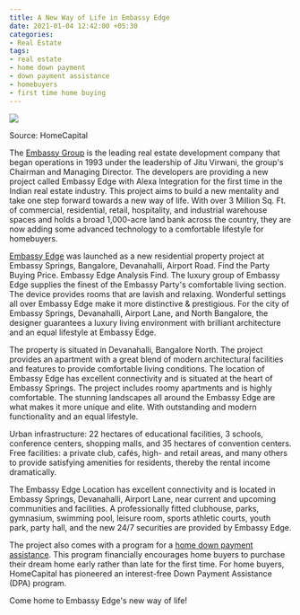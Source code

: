 ```yaml
---
title: A New Way of Life in Embassy Edge
date: 2021-01-04 12:42:00 +05:30
categories:
- Real Estate
tags:
- real estate
- home down payment
- down payment assistance
- homebuyers
- first time home buying
---
```


**[![](https://lh4.googleusercontent.com/8khkwB0TZPiiPutGQtR7R8go65PhEmQEs6_YOY7T1sE3YLKk_1Sjm-t0gUyARiRQMwM0Q8rsyr2W80-llMiXDjVe5-GwlZpsoknVQ8-Ecxxo4vAOf5mD2KO6XbL1kaCXf6k7bTAO)](https://homecapital.in/project/6/embassy-edge)**

Source: HomeCapital

The [Embassy Group](https://homecapital.in/offering/developer/embassy-group) is the leading real estate development company that began operations in 1993 under the leadership of Jitu Virwani, the group's Chairman and Managing Director. The developers are providing a new project called Embassy Edge with Alexa Integration for the first time in the Indian real estate industry. This project aims to build a new mentality and take one step forward towards a new way of life. With over 3 Million Sq. Ft. of commercial, residential, retail, hospitality, and industrial warehouse spaces and holds a broad 1,000-acre land bank across the country, they are now adding some advanced technology to a comfortable lifestyle for homebuyers.

[Embassy Edge](https://homecapital.in/property/90/embassy-edge-3-bhk) was launched as a new residential property project at Embassy Springs, Bangalore, Devanahalli, Airport Road. Find the Party Buying Price. Embassy Edge Analysis Find. The luxury group of Embassy Edge supplies the finest of the Embassy Party's comfortable living section. The device provides rooms that are lavish and relaxing. Wonderful settings all over Embassy Edge make it more distinctive & prestigious. For the city of Embassy Springs, Devanahalli, Airport Lane, and North Bangalore, the designer guarantees a luxury living environment with brilliant architecture and an equal lifestyle at Embassy Edge.

The property is situated in Devanahalli, Bangalore North. The project provides an apartment with a great blend of modern architectural facilities and features to provide comfortable living conditions. The location of Embassy Edge has excellent connectivity and is situated at the heart of Embassy Springs. The project includes roomy apartments and is highly comfortable. The stunning landscapes all around the Embassy Edge are what makes it more unique and elite. With outstanding and modern functionality and an equal lifestyle.

Urban infrastructure: 22 hectares of educational facilities, 3 schools, conference centers, shopping malls, and 35 hectares of convention centers. Free facilities: a private club, cafés, high- and retail areas, and many others to provide satisfying amenities for residents, thereby the rental income dramatically.

The Embassy Edge Location has excellent connectivity and is located in Embassy Springs, Devanahalli, Airport Lane, near current and upcoming communities and facilities. A professionally fitted clubhouse, parks, gymnasium, swimming pool, leisure room, sports athletic courts, youth park, party hall, and the new 24/7 securities are provided by Embassy Edge.

The project also comes with a program for a [home down payment assistance](https://homecapital.in/). This program financially encourages home buyers to purchase their dream home early rather than late for the first time. For home buyers, HomeCapital has pioneered an interest-free Down Payment Assistance (DPA) program.

Come home to Embassy Edge's new way of life!